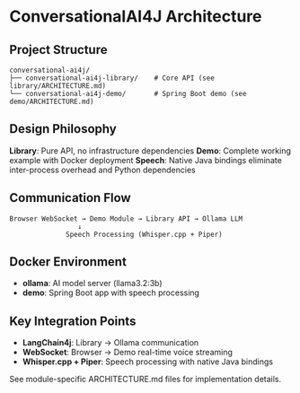 # ConversationalAI4J Architecture

## Project Structure

```
conversational-ai4j/
├── conversational-ai4j-library/    # Core API (see library/ARCHITECTURE.md)
└── conversational-ai4j-demo/       # Spring Boot demo (see demo/ARCHITECTURE.md)
```

## Design Philosophy

**Library**: Pure API, no infrastructure dependencies
**Demo**: Complete working example with Docker deployment
**Speech**: Native Java bindings eliminate inter-process overhead and Python dependencies

## Communication Flow

```
Browser WebSocket → Demo Module → Library API → Ollama LLM
                 ↓
              Speech Processing (Whisper.cpp + Piper)
```

## Docker Environment

- **ollama**: AI model server (llama3.2:3b)
- **demo**: Spring Boot app with speech processing

## Key Integration Points

- **LangChain4j**: Library → Ollama communication
- **WebSocket**: Browser → Demo real-time voice streaming
- **Whisper.cpp + Piper**: Speech processing with native Java bindings

See module-specific ARCHITECTURE.md files for implementation details.
